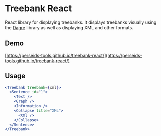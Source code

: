 # Treebank React

React library for displaying treebanks.
It displays treebanks visually using the [Dagre](https://github.com/dagrejs/dagre) library
as well as displaying XML and other formats.

## Demo

[https://perseids-tools.github.io/treebank-react/](https://perseids-tools.github.io/treebank-react/)

## Usage

```jsx
<Treebank treebank={xml}>
  <Sentence id="1">
    <Text />
    <Graph />
    <Information />
    <Collapse title="XML">
      <Xml />
    </Collapse>
  </Sentence>
</Treebank>
```
